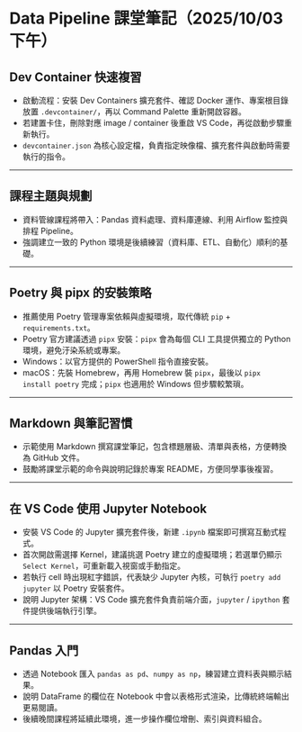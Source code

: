 # Data Pipeline 課堂筆記（2025/10/03 下午）

## Dev Container 快速複習

-   啟動流程：安裝 Dev Containers 擴充套件、確認 Docker 運作、專案根目錄放置 `.devcontainer/`，再以 Command Palette 重新開啟容器。
-   若建置卡住，刪除對應 image / container 後重啟 VS Code，再從啟動步驟重新執行。
-   `devcontainer.json` 為核心設定檔，負責指定映像檔、擴充套件與啟動時需要執行的指令。

------------------------------------------------------------------------

## 課程主題與規劃

-   資料管線課程將帶入：Pandas 資料處理、資料庫連線、利用 Airflow 監控與排程 Pipeline。
-   強調建立一致的 Python 環境是後續練習（資料庫、ETL、自動化）順利的基礎。

------------------------------------------------------------------------

## Poetry 與 pipx 的安裝策略

-   推薦使用 Poetry 管理專案依賴與虛擬環境，取代傳統 `pip` + `requirements.txt`。
-   Poetry 官方建議透過 `pipx` 安裝：`pipx` 會為每個 CLI 工具提供獨立的 Python 環境，避免汙染系統或專案。
-   Windows：以官方提供的 PowerShell 指令直接安裝。
-   macOS：先裝 Homebrew，再用 Homebrew 裝 `pipx`，最後以 `pipx install poetry` 完成；`pipx` 也適用於 Windows 但步驟較繁瑣。

------------------------------------------------------------------------

## Markdown 與筆記習慣

-   示範使用 Markdown 撰寫課堂筆記，包含標題層級、清單與表格，方便轉換為 GitHub 文件。
-   鼓勵將課堂示範的命令與說明記錄於專案 README，方便同學事後複習。

------------------------------------------------------------------------

## 在 VS Code 使用 Jupyter Notebook

-   安裝 VS Code 的 Jupyter 擴充套件後，新建 `.ipynb` 檔案即可撰寫互動式程式。
-   首次開啟需選擇 Kernel，建議挑選 Poetry 建立的虛擬環境；若選單仍顯示 `Select Kernel`，可重新載入視窗或手動指定。
-   若執行 cell 時出現紅字錯誤，代表缺少 Jupyter 內核，可執行 `poetry add jupyter` 以 Poetry 安裝套件。
-   說明 Jupyter 架構：VS Code 擴充套件負責前端介面，`jupyter` / `ipython` 套件提供後端執行引擎。

------------------------------------------------------------------------

## Pandas 入門

-   透過 Notebook 匯入 `pandas as pd`、`numpy as np`，練習建立資料表與顯示結果。
-   說明 DataFrame 的欄位在 Notebook 中會以表格形式渲染，比傳統終端輸出更易閱讀。
-   後續晚間課程將延續此環境，進一步操作欄位增刪、索引與資料組合。
